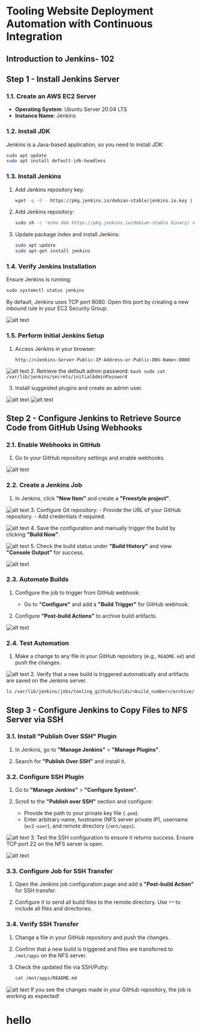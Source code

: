 # Tooling Website Deployment Automation with Continuous Integration

## Introduction to Jenkins- 102


## Step 1 - Install Jenkins Server

### 1.1. Create an AWS EC2 Server
- **Operating System**: Ubuntu Server 20.04 LTS
- **Instance Name**: Jenkins

### 1.2. Install JDK
Jenkins is a Java-based application, so you need to install JDK:
```bash
sudo apt update
sudo apt install default-jdk-headless
```

### 1.3. Install Jenkins
1. Add Jenkins repository key:
    ```bash
    wget -q -O - https://pkg.jenkins.io/debian-stable/jenkins.io.key | sudo apt-key add -
    ```

2. Add Jenkins repository:
    ```bash
    sudo sh -c 'echo deb https://pkg.jenkins.io/debian-stable binary/ > /etc/apt/sources.list.d/jenkins.list'
    ```

3. Update package index and install Jenkins:
    ```bash
    sudo apt update
    sudo apt-get install jenkins
    ```

### 1.4. Verify Jenkins Installation
Ensure Jenkins is running:
```bash
sudo systemctl status jenkins
```

By default, Jenkins uses TCP port 8080. Open this port by creating a new inbound rule in your EC2 Security Group.

![alt text](<Security Group Jenkins.png>)
### 1.5. Perform Initial Jenkins Setup
1. Access Jenkins in your browser:
    ```
    http://<Jenkins-Server-Public-IP-Address-or-Public-DNS-Name>:8080
    ```
    
![alt text](<Unlock Jenkins.png>)
2. Retrieve the default admin password:
    ```bash
    sudo cat /var/lib/jenkins/secrets/initialAdminPassword
    ```

3. Install suggested plugins and create an admin user.
   
![alt text](<Customize Jenkins.png>)
![alt text](<Screenshot 2024-08-04 150525.png>)

## Step 2 - Configure Jenkins to Retrieve Source Code from GitHub Using Webhooks

### 2.1. Enable Webhooks in GitHub
1. Go to your GitHub repository settings and enable webhooks.
   
![alt text](<Screenshot 2024-08-05 153939.png>)
### 2.2. Create a Jenkins Job
1. In Jenkins, click **"New Item"** and create a **"Freestyle project"**.
   
![alt text](<Screenshot 2024-08-04 152409.png>)
3. Configure Git repository:
    - Provide the URL of your GitHub repository.
    - Add credentials if required.

![alt text](<Screenshot 2024-08-04 155910.png>)
4. Save the configuration and manually trigger the build by clicking **"Build Now"**.

![alt text](<Screenshot 2024-08-04 210445.png>)
5. Check the build status under **"Build History"** and view **"Console Output"** for success.

![alt text](<Screenshot 2024-08-04 203550.png>)
### 2.3. Automate Builds
1. Configure the job to trigger from GitHub webhook:
    - Go to **"Configure"** and add a **"Build Trigger"** for GitHub webhook.

2. Configure **"Post-build Actions"** to archive build artifacts.

![alt text](<Screenshot 2024-08-04 155942.png>)
### 2.4. Test Automation
1. Make a change to any file in your GitHub repository (e.g., `README.md`) and push the changes.

![alt text](<Screenshot 2024-08-04 210445.png>)
2. Verify that a new build is triggered automatically and artifacts are saved on the Jenkins server.
```
ls /var/lib/jenkins/jobs/tooling_github/builds/<build_number>/archive/
```
## Step 3 - Configure Jenkins to Copy Files to NFS Server via SSH

### 3.1. Install "Publish Over SSH" Plugin
1. In Jenkins, go to **"Manage Jenkins"** > **"Manage Plugins"**.

2. Search for **"Publish Over SSH"** and install it.

### 3.2. Configure SSH Plugin
1. Go to **"Manage Jenkins"** > **"Configure System"**.

2. Scroll to the **"Publish over SSH"** section and configure:
    - Provide the path to your private key file (`.pem`).
    - Enter arbitrary name, hostname (NFS server private IP), username (`ec2-user`), and remote directory (`/mnt/apps`).

![alt text](<Screenshot 2024-08-04 223202.png>)
3. Test the SSH configuration to ensure it returns success. Ensure TCP port 22 on the NFS server is open.

![alt text](<Screenshot 2024-08-04 223202.png>)
### 3.3. Configure Job for SSH Transfer
1. Open the Jenkins job configuration page and add a **"Post-build Action"** for SSH transfer.

2. Configure it to send all build files to the remote directory. Use `**` to include all files and directories.

### 3.4. Verify SSH Transfer
1. Change a file in your GitHub repository and push the changes.

2. Confirm that a new build is triggered and files are transferred to `/mnt/apps` on the NFS server.

3. Check the updated file via SSH/Putty:
    ```bash
    cat /mnt/apps/README.md
    ```

![alt text](<Screenshot 2024-08-04 231433.png>)
If you see the changes made in your GitHub repository, the job is working as expected!










# hello
